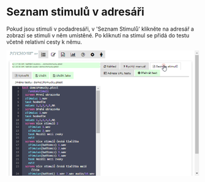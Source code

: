 # Seznam stimulů v adresáři

Pokud jsou stimuli v podadresáři, v 'Seznam Stimulů' klikněte na adresář a zobrazí se stimuli v něm umístěné. Po kliknutí na stimul se přidá do testu včetně relativní cesty k němu.

![Pokud je stimul v adres&#xE1;&#x159;i, pak relativn&#xED; cesta je p&#x159;id&#xE1;na do definice &apos;stimulus&apos;](../.gitbook/assets/r2etxtbsv1.gif)





